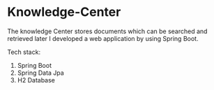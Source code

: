 # Knowledge-Center
The knowledge Center stores documents which can be searched and retrieved later
I developed a web application by using Spring Boot.

Tech stack:
  1. Spring Boot
  2. Spring Data Jpa
  3. H2 Database
